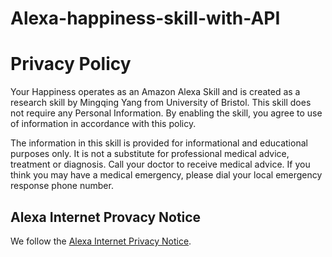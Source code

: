 # Alexa-happiness-skill-with-API

# Privacy Policy

Your Happiness operates as an Amazon Alexa Skill and is created as a research skill by Mingqing Yang from University of Bristol. This skill does not require any Personal Information. By enabling the skill, you agree to use of information in accordance with this policy.

The information in this skill is provided for informational and educational purposes only. It is not a substitute for professional medical advice, treatment or diagnosis. Call your doctor to receive medical advice. If you think you may have a medical emergency, please dial your local emergency response phone number.

## Alexa Internet Provacy Notice

We follow the [Alexa Internet Privacy Notice](https://www.alexa.com/help/privacy).
